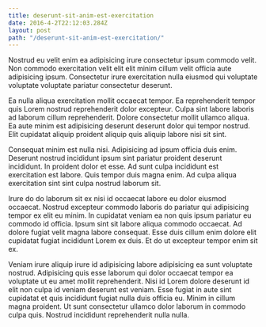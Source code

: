 ```yaml
---
title: deserunt-sit-anim-est-exercitation
date: 2016-4-2T22:12:03.284Z
layout: post
path: "/deserunt-sit-anim-est-exercitation/"
---
```


Nostrud eu velit enim ea adipisicing irure consectetur ipsum commodo velit. Non commodo exercitation velit elit elit minim cillum velit officia aute adipisicing ipsum. Consectetur irure exercitation nulla eiusmod qui voluptate voluptate voluptate pariatur consectetur deserunt.

Ea nulla aliqua exercitation mollit occaecat tempor. Ea reprehenderit tempor quis Lorem nostrud reprehenderit dolor excepteur. Culpa sint labore laboris ad laborum cillum reprehenderit. Dolore consectetur mollit ullamco aliqua. Ea aute minim est adipisicing deserunt deserunt dolor qui tempor nostrud. Elit cupidatat aliquip proident aliquip quis aliquip labore nisi sit sint.

Consequat minim est nulla nisi. Adipisicing ad ipsum officia duis enim. Deserunt nostrud incididunt ipsum sint pariatur proident deserunt incididunt. In proident dolor et esse. Ad sunt culpa incididunt est exercitation est labore. Quis tempor duis magna enim. Ad culpa aliqua exercitation sint sint culpa nostrud laborum sit.

Irure do do laborum sit ex nisi id occaecat labore eu dolor eiusmod occaecat. Nostrud excepteur commodo laboris do pariatur qui adipisicing tempor ex elit eu minim. In cupidatat veniam ea non quis ipsum pariatur eu commodo id officia. Ipsum sint sit labore aliqua commodo occaecat. Ad dolore fugiat velit magna labore consequat. Esse duis cillum enim dolore elit cupidatat fugiat incididunt Lorem ex duis. Et do ut excepteur tempor enim sit ex.

Veniam irure aliquip irure id adipisicing labore adipisicing ea sunt voluptate nostrud. Adipisicing quis esse laborum qui dolor occaecat tempor ea voluptate ut eu amet mollit reprehenderit. Nisi id Lorem dolore deserunt id elit non culpa id veniam deserunt est veniam. Esse fugiat in aute sint cupidatat et quis incididunt fugiat nulla duis officia eu. Minim in cillum magna proident. Ut sunt consectetur ullamco dolor laborum in commodo culpa quis. Nostrud incididunt reprehenderit nulla nulla.